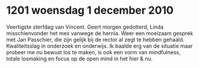 # 1201 woensdag 1 december 2010
Veertigste sterfdag van Vincent. Geert morgen gedotterd, Linda misschienvonder het mes vanwege de hernia. Weer een moeizaam gesprek met Jan Passchier, die zijn gelijk bij de rector al zegt te hebben gehaald. Kwaliteitsslag in onderzoek en onderwijs. Ik baalde erg van de situatie maar probeer me nu bewust los te maken, is ook een vorm van mindfulness, totale losmaking en focus op de open mind in het hier & nu. 